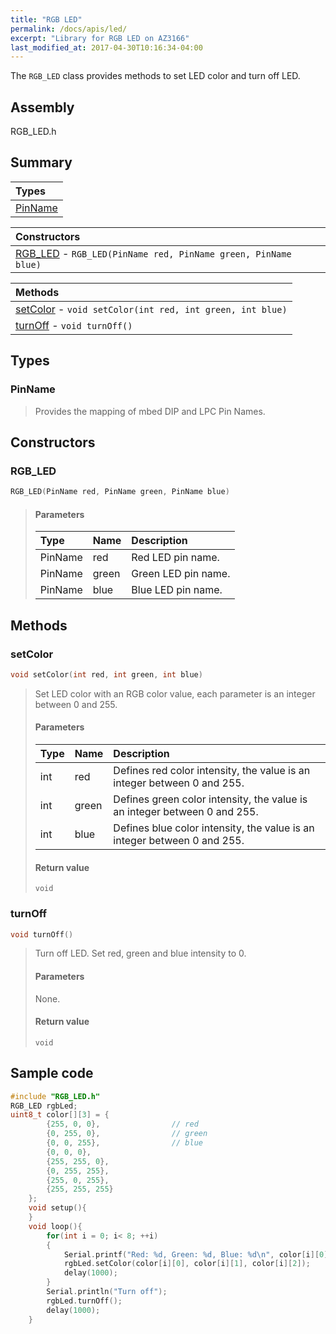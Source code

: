 ```yaml
---
title: "RGB LED"
permalink: /docs/apis/led/
excerpt: "Library for RGB LED on AZ3166"
last_modified_at: 2017-04-30T10:16:34-04:00
---
```


The `RGB_LED` class provides methods to set LED color and turn off LED.

## Assembly

RGB_LED.h

## Summary

| Types               |
| :------------------ |
| [PinName](#pinname) |

| Constructors                                                              |
| :------------------------------------------------------------------------ |
| [RGB_LED](#rgb_led) - `RGB_LED(PinName red, PinName green, PinName blue)` |

| Methods                                                               |
| :-------------------------------------------------------------------- |
| [setColor](#setcolor) - `void setColor(int red, int green, int blue)` |
| [turnOff](#turnoff) - `void turnOff()`                                |

## Types

### PinName

> Provides the mapping of mbed DIP and LPC Pin Names.

## Constructors

### RGB_LED

```cpp
RGB_LED(PinName red, PinName green, PinName blue)
```

> #### Parameters
>
> | Type    | Name  | Description         |
> | :------ | :---- | :------------------ |
> | PinName | red   | Red LED pin name.   |
> | PinName | green | Green LED pin name. |
> | PinName | blue  | Blue LED pin name.  |

## Methods

### setColor

```cpp
void setColor(int red, int green, int blue)
```

> Set LED color with an RGB color value, each parameter is an integer between 0
> and 255.
>
> #### Parameters
>
> | Type | Name  | Description                                                               |
> | :--- | :---- | :------------------------------------------------------------------------ |
> | int  | red   | Defines red color intensity, the value is an integer between 0 and 255.   |
> | int  | green | Defines green color intensity, the value is an integer between 0 and 255. |
> | int  | blue  | Defines blue color intensity, the value is an integer between 0 and 255.  |
>
> #### Return value
>
> `void`

### turnOff

```cpp
void turnOff()
```

> Turn off LED. Set red, green and blue intensity to 0.
>
> #### Parameters
>
> None.
>
> #### Return value
>
> `void`

## Sample code

```cpp
#include "RGB_LED.h"
RGB_LED rgbLed;
uint8_t color[][3] = {
        {255, 0, 0},                // red
        {0, 255, 0},                // green
        {0, 0, 255},                // blue
        {0, 0, 0},
        {255, 255, 0},
        {0, 255, 255},
        {255, 0, 255},
        {255, 255, 255}
    };
    void setup(){
    }
    void loop(){
        for(int i = 0; i< 8; ++i)
        {
            Serial.printf("Red: %d, Green: %d, Blue: %d\n", color[i][0], color[i][1], color[i][2]);
            rgbLed.setColor(color[i][0], color[i][1], color[i][2]);
            delay(1000);
        }
        Serial.println("Turn off");
        rgbLed.turnOff();
        delay(1000);
    }
```
